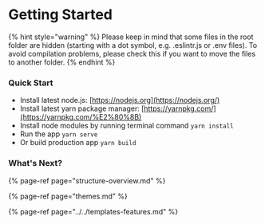 # Getting Started

{% hint style="warning" %}
Please keep in mind that some files in the root folder are hidden \(starting with a dot symbol, e.g. .eslintr.js or .env files\). To avoid compilation problems, please check this if you want to move the files to another folder.
{% endhint %}

### Quick Start

* Install latest node.js: [https://nodejs.org​](https://nodejs.org/)
* Install latest yarn package manager: [https://yarnpkg.com/​](https://yarnpkg.com/%E2%80%8B)
* Install node modules by running terminal command `yarn install`
* Run the app `yarn serve`
* Or build production app `yarn build`

### What's Next?

{% page-ref page="structure-overview.md" %}

{% page-ref page="themes.md" %}

{% page-ref page="../../templates-features.md" %}







